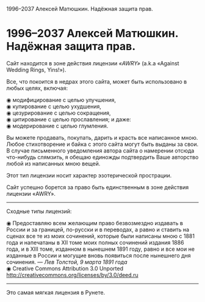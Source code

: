 1996–2037 Алексей Матюшкин. Надёжная защита прав.

# 1996–2037 Алексей Матюшкин. Надёжная защита прав.

Сайт находится в зоне действия лицензии *«AWRY»* (a.k.a «Against Wedding Rings, Yins!»).

Все, что покоится в недрах этого сайта, может быть использовано в любых целях, включая:

◉ модифицирование с целью улучшения,  
◉ купирование с целью ухудшения,  
◉ цезурирование с целью сокращения,  
◉ цитирование с целью прославления; и даже:  
◉ модерирование с целью глумления.

Вы можете продавать, покупать, дарить и красть все написанное мною. Любое стихотворение и байка с этого сайта могут быть выданы за свои. В случае письменного уведомления автора сайта о намерении отсюда что-нибудь слямзить, я обещаю единожды подтвердить Ваше авторство любой из написанных мною вещей.

Этот тип лицензии носит характер эзотерической прострации.

Сайт успешно борется за право быть единственным в зоне действия лицензии «AWRY».

---

Сходные типы лицензий:

◉ Предоставляю всем желающим право безвозмездно издавать в России и за границей, по-русски и в переводах, а равно и ставить на сценах все те из моих сочинений, которые были написаны мною с 1881 года и напечатаны в XII томе моих полных сочинений издания 1886 года, и в XIII томе, изданном в нынешнем 1891 году, равно и все мои не изданные в России и могущие вновь появиться после нынешнего дня сочинения. — _Лев Толстой, 9 марта 1891 года_  
◉ Creative Commons Attribution 3.0 Unported http://creativecommons.org/licenses/by/3.0/deed.ru

---

Это самая мягкая лицензия в Рунете. 

